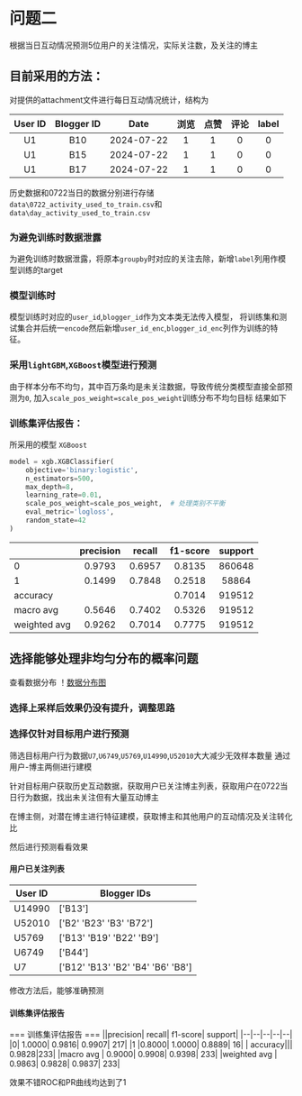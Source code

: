 # 问题二
根据当日互动情况预测5位用户的关注情况，实际关注数，及关注的博主
## 目前采用的方法：

对提供的attachment文件进行每日互动情况统计，结构为

|User ID|Blogger ID|Date|浏览|点赞|评论|label|
|:--:|:--:|:--:|:--:|:--:|:--:|:--:|
|U1|B10|2024-07-22|1|1|0|0|
|U1|B15|2024-07-22|1|1|0|0|
|U1|B17|2024-07-22|1|1|0|0|

历史数据和0722当日的数据分别进行存储`data\0722_activity_used_to_train.csv`和`data\day_activity_used_to_train.csv`

### 为避免训练时数据泄露
为避免训练时数据泄露，将原本`groupby`时对应的关注去除，新增`label`列用作模型训练的target

### 模型训练时
模型训练时对应的`user_id`,`blogger_id`作为文本类无法传入模型，
将训练集和测试集合并后统一`encode`然后新增`user_id_enc`,`blogger_id_enc`列作为训练的特征。
### 采用`lightGBM`,`XGBoost`模型进行预测
由于样本分布不均匀，其中百万条均是未关注数据，导致传统分类模型直接全部预测为`0`,
加入`scale_pos_weight=scale_pos_weight`训练分布不均匀目标
结果如下

### 训练集评估报告：
所采用的模型
`XGBoost`

```python
model = xgb.XGBClassifier(
    objective='binary:logistic',
    n_estimators=500,
    max_depth=8,
    learning_rate=0.01,
    scale_pos_weight=scale_pos_weight,  # 处理类别不平衡
    eval_metric='logloss',
    random_state=42
)
```

||precision|recall|f1-score|support|
|:--|:--:|:--:|:--:|:--:|
|0|0.9793|0.6957|0.8135|860648|
|1|0.1499|0.7848|0.2518|58864|
|accuracy|||0.7014|919512|
|macro avg|0.5646|0.7402|0.5326|919512|
|weighted avg|0.9262|0.7014|0.7775|919512|

## 选择能够处理非均匀分布的概率问题
查看数据分布
！[数据分布图](./pic/data_distribute.png)


### 选择上采样后效果仍没有提升，调整思路

### 选择仅针对目标用户进行预测

筛选目标用户行为数据`U7`,`U6749`,`U5769`,`U14990`,`U52010`大大减少无效样本数量
通过用户-博主两侧进行建模

针对目标用户获取历史互动数据，获取用户已关注博主列表，获取用户在0722当日行为数据，找出未关注但有大量互动博主

在博主侧，对潜在博主进行特征建模，获取博主和其他用户的互动情况及关注转化比

然后进行预测看看效果

#### 用户已关注列表
|User ID|Blogger IDs|
|--|--|
|U14990|['B13']|
|U52010|['B2' 'B23' 'B3' 'B72']|
|U5769|['B13' 'B19' 'B22' 'B9']|
|U6749|['B44']|
|U7|['B12' 'B13' 'B2' 'B4' 'B6' 'B8']|

修改方法后，能够准确预测

#### 训练集评估报告

=== 训练集评估报告 ===
||precision|    recall|  f1-score|   support|
|--|--|--|--|--|
|0|     1.0000|    0.9816|    0.9907|       217|
|1     |0.8000|    1.0000|    0.8889|        16|
| accuracy||| 0.9828|233|
|macro avg |    0.9000|    0.9908|    0.9398|       233|
|weighted avg    | 0.9863|    0.9828|    0.9837|       233|

效果不错ROC和PR曲线均达到了1
